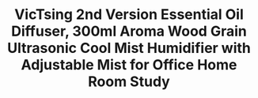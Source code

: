 ---
title: > #shorten me
  VicTsing 2nd Version Essential Oil Diffuser, 300ml Aroma Wood Grain Ultrasonic Cool Mist Humidifier with Adjustable Mist for Office Home Room Study
name: >
  VicTsing 2nd Version Essential Oil Diffuser, 300ml Aroma Wood Grain Ultrasonic Cool Mist Humidifier with Adjustable Mist for Office Home Room Study
buy_now: "https://www.amazon.com/VicTsing-Essential-Ultrasonic-Humidifier-Adjustable/dp/B06Y44KP7V?SubscriptionId=AKIAIA5RBQIWQVTCUEUQ&tag=coldcutdeals-20&linkCode=xm2&camp=2025&creative=165953&creativeASIN=B06Y44KP7V"
description_markdown: >-

  - Unique and Compact Design. This aroma diffuser with wood grain looks very natural and primitive. The cap is easy to take off, need't unscrew the cap with great force

  - Large Capacity and Great Mist Output. This aroma humidifier can hold up to 300ml water and run continuously for 10 hours. Automatic power off when water used up, which ensures safety

  - Super Quiet. Adopted ultrasonic technology, this humidifier is extremely quiet when working or sleeping. It can soften and moisten dry and chapped skin in winter

  - Adjustable LED Light. 7 colors and two modes can be chose: steady on/changing color. Each color is adjustable between bright and dim

  - Time Setting. 4 time setting modes：1 hour/3 hours/6 hours/steady on


tweet_id_str: "939375454401847296"
price: "$79.99"
list_price: "$79.99"
deal_price: "$29.99"
you_save: "$50.00 (63%)"
asin: "B06Y44KP7V"
image: "https://images-na.ssl-images-amazon.com/images/I/51GYg1U7zDL.jpg"
---
